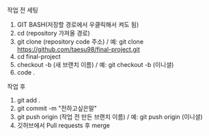 작업 전 세팅

1. GIT BASH(저장할 경로에서 우클릭해서 켜도 됨)
2. cd (repository 가져올 경로)
3. git clone (repository code 주소) / 예: git clone https://github.com/taesu98/final-project.git
4. cd final-project
5. checkout -b (새 브랜치 이름) / 예: git checkout -b (이니셜)
7. code .
   
작업 후

1. git add .
2. git commit -m "전하고싶은말"
3. git push origin (작업 전 만든 브랜치 이름) / 예: git push origin (이니셜)
4. 깃허브에서 Pull requests 후 merge
